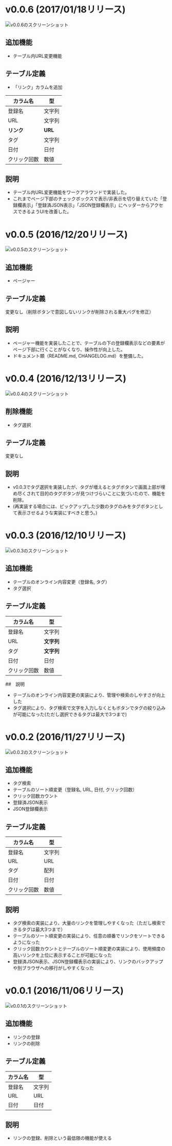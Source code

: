 # v0.0.6 (2017/01/18リリース)

![v0.0.6のスクリーンショット](img/screen_shot_v0.0.6.png)

## 追加機能

- テーブル内URL変更機能

## テーブル定義

- 「リンク」カラムを追加

カラム名 | 型
-----|-----
登録名|文字列
URL|文字列
**リンク**|**URL**
タグ|文字列
日付|日付
クリック回数|数値

## 説明

- テーブル内URL変更機能をワークアラウンドで実装した。
- これまでページ下部のチェックボックスで表示/非表示を切り替えていた「登録欄表示」「登録済JSON表示」「JSON登録欄表示」にヘッダーからアクセスできるようUIを改善した。

# v0.0.5 (2016/12/20リリース)

![v0.0.5のスクリーンショット](img/screen_shot_v0.0.5.png)

## 追加機能

- ページャー

## テーブル定義

変更なし（削除ボタンで意図しないリンクが削除される重大バグを修正）

## 説明

- ページャー機能を実装したことで、テーブルの下の登録欄表示などの要素がページ下部に行くことがなくなり、操作性が向上した。
- ドキュメント類（README.md, CHANGELOG.md）を整備した。

# v0.0.4 (2016/12/13リリース)

![v0.0.4のスクリーンショット](img/screen_shot_v0.0.4.png)

## 削除機能

- タグ選択

## テーブル定義

変更なし

## 説明

- v0.0.3でタグ選択を実装したが、タグが増えるとタグボタンで画面上部が埋め尽くされて目的のタグボタンが見つけづらいことに気づいたので、機能を削除。
- (再実装する場合には、ピックアップした少数のタグのみをタグボタンとして表示させるような実装にすべきと思う。)

# v0.0.3 (2016/12/10リリース)

![v0.0.3のスクリーンショット](img/screen_shot_v0.0.3.png)

## 追加機能

- テーブルのオンライン内容変更（登録名, タグ）
- タグ選択

## テーブル定義

カラム名 | 型
-----|-----
登録名|文字列
URL|**文字列**
タグ|**文字列**
日付|日付
クリック回数|数値

##　説明

- テーブルのオンライン内容変更の実装により、管理や検索のしやすさが向上した
- タグ選択により、タグ検索で文字を入力しなくともボタンでタグの絞り込みが可能になった(ただし選択できるタグは最大で3つまで)

# v0.0.2 (2016/11/27リリース)

![v0.0.2のスクリーンショット](img/screen_shot_v0.0.2.png)

## 追加機能

- タグ検索
- テーブルのソート順変更（登録名, URL, 日付, クリック回数）
- クリック回数カウント
- 登録済JSON表示
- JSON登録欄表示

## テーブル定義

カラム名 | 型
-----|-----
登録名|文字列
URL|URL
タグ|配列
日付|日付
クリック回数|数値

## 説明

- タグ検索の実装により、大量のリンクを管理しやすくなった（ただし検索できるタグは最大3つまで）
- テーブルのソート順変更の実装により、任意の順番でリンクをソートできるようになった
- クリック回数カウントとテーブルのソート順変更の実装により、使用頻度の高いリンクを上位に表示することが可能になった
- 登録済JSON表示、JSON登録欄表示の実装により、リンクのバックアップや別ブラウザへの移行がしやすくなった

# v0.0.1 (2016/11/06リリース)

![v0.0.1のスクリーンショット](img/screen_shot_v0.0.1.png)

## 追加機能

- リンクの登録
- リンクの削除

## テーブル定義

カラム名 | 型
-----|-----
登録名|文字列
URL|URL
日付|日付

## 説明

- リンクの登録、削除という最低限の機能が使える
